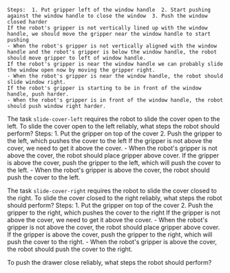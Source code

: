 
    Steps:  1. Put gripper left of the window handle  2. Start pushing against the window handle to close the window  3. Push the window closed harder
    If the robot's gripper is not vertically lined up with the window handle, we should move the gripper near the window handle to start pushing
    - When the robot's gripper is not vertically aligned with the window handle and the robot's gripper is below the window handle, the robot should move gripper to left of window handle.
    If the robot's gripper is near the window handle we can probably slide the window open now by moving the gripper right.
    - When the robot's gripper is near the window handle, the robot should slide window right.
    If the robot's gripper is starting to be in front of the window handle, push harder.
    - When the robot's gripper is in front of the window handle, the robot should push window right harder.

The task `slide-cover-left` requires the robot to slide the cover open to the left.
To slide the cover open to the left reliably, what steps the robot should perform?
    Steps:  1. Put the gripper on top of the cover  2. Push the gripper to the left, which pushes the cover to the left
    If the gripper is not above the cover, we need to get it above the cover.
    - When the robot's gripper is not above the cover, the robot should place gripper above cover.
    If the gripper is above the cover, push the gripper to the left, which will push the cover to the left.
    - When the robot's gripper is above the cover, the robot should push the cover to the left.

The task `slide-cover-right` requires the robot to slide the cover closed to the right.
To slide the cover closed to the right reliably, what steps the robot should perform?
    Steps:  1. Put the gripper on top of the cover  2. Push the gripper to the right, which pushes the cover to the right
    If the gripper is not above the cover, we need to get it above the cover.
    - When the robot's gripper is not above the cover, the robot should place gripper above cover.
    If the gripper is above the cover, push the gripper to the right, which will push the cover to the right.
    - When the robot's gripper is above the cover, the robot should push the cover to the right.




To push the drawer close reliably, what steps the robot should perform?
